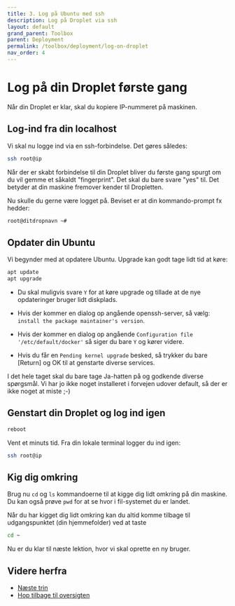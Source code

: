 ```yaml
---
title: 3. Log på Ubuntu med ssh
description: Log på Droplet via ssh
layout: default
grand_parent: Toolbox
parent: Deployment
permalink: /toolbox/deployment/log-on-droplet
nav_order: 4
---
```


# Log på din Droplet første gang

Når din Droplet er klar, skal du kopiere IP-nummeret på maskinen.

## Log-ind fra din localhost

Vi skal nu logge ind via en ssh-forbindelse. Det gøres således:

```bash
ssh root@ip
```

Når der er skabt forbindelse til din Droplet bliver du første gang spurgt om du vil gemme et såkaldt "fingerprint". Det skal du bare svare "yes" til. Det betyder at din maskine fremover kender til Dropletten.

Nu skulle du gerne være logget på. Beviset er at din kommando-prompt fx hedder:

```bash
root@ditdropnavn ~#
```

## Opdater din Ubuntu

Vi begynder med at opdatere Ubuntu. Upgrade kan godt tage lidt tid at køre:

```bash
apt update
apt upgrade
```

- Du skal muligvis svare `Y` for at køre upgrade og tillade at de nye opdateringer bruger lidt diskplads.

- Hvis der kommer en dialog op angående openssh-server, så vælg: `install the package maintainer's version`.

- Hvis der kommer en dialog op angående `Configuration file '/etc/default/docker'` så siger du bare `Y` og kører videre.

- Hvis du får en `Pending kernel upgrade` besked, så trykker du bare [Return] og OK til at genstarte diverse services.

I det hele taget skal du bare tage Ja-hatten på og godkende diverse spørgsmål. Vi har jo ikke noget installeret i forvejen udover default, så der er ikke noget at miste ;-)

## Genstart din Droplet og log ind igen

```bash
reboot
```

Vent et minuts tid.
Fra din lokale terminal logger du ind igen:

```bash
ssh root@ip
```

## Kig dig omkring

Brug nu `cd` og `ls` kommandoerne til at kigge dig lidt omkring på din maskine. Du kan også prøve `pwd` for at se hvor i fil-systemet du er landet.

Når du har kigget dig lidt omkring kan du altid komme tilbage til udgangspunktet (din hjemmefolder) ved at taste

```bash
cd ~
```

Nu er du klar til næste lektion, hvor vi skal oprette en ny bruger.

## Videre herfra

- [Næste trin](./ubuntufix.md)
- [Hop tilbage til oversigten](./README.md)
